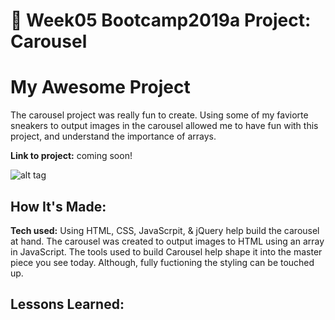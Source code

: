 # 🎠 Week05 Bootcamp2019a Project: Carousel


# My Awesome Project
 The carousel project was really fun to create. Using some of my faviorte sneakers to output images in the carousel allowed me to have fun with this project, and understand the importance of arrays.   


**Link to project:** coming soon!

![alt tag](img/carousel.png)

## How It's Made:

**Tech used:** 
Using HTML, CSS, JavaScrpit, & jQuery help build the carousel at hand. The carousel was created to output images to HTML using an array in JavaScript. The tools used to build Carousel help shape it into the master piece you see today.  Although, fully fuctioning the styling can be touched up.



## Lessons Learned:

